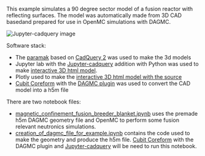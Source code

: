 
This example simulates a 90 degree sector model of a fusion reactor with
reflecting surfaces. The model was automatically made from 3D CAD basedand
prepared for use in OpenMC simulations with DAGMC.

![Jupyter-cadquery image](https://github.com/Shimwell/fusion_example_for_openmc_using_paramak/blob/main/reactor.png?raw=true)


Software stack:

 - The [paramak](https://github.com/fusion-energy/paramak) based on [CadQuery 2](https://cadquery.readthedocs.io/en/latest/) was used to make the 3d models
 - Jupyter lab with the [Jupyter-cadquery](https://github.com/bernhard-42/jupyter-cadquery) addition with Python was used to make [interactive 3D html model](https://rawcdn.githack.com/Shimwell/fusion_example_for_openmc_using_paramak/7d43ec709ea1c287608c4839c79fb9131f9bead4/3d_model_and_source.html).
 - Plotly used to make the [interactive 3D html model with the source](https://rawcdn.githack.com/Shimwell/fusion_example_for_openmc_using_paramak/7d43ec709ea1c287608c4839c79fb9131f9bead4/3d_model_and_source.html)
 - [Cubit Coreform](https://coreform.com/products/coreform-cubit/) with the [DAGMC plugin](https://github.com/svalinn/Trelis-plugin) was used to convert the CAD model into a h5m file

There are two notebook files:

 - [magnetic_confinement_fusion_breeder_blanket.ipynb](https://github.com/Shimwell/fusion_example_for_openmc_using_paramak/blob/main/magnetic_confinement_fusion_breeder_blanket.ipynb) uses the premade h5m DAGMC geometry file and OpenMC to perform some fusion relevant neutronics simulations.
 - [creation_of_dagmc_file_for_example.ipynb](https://github.com/Shimwell/fusion_example_for_openmc_using_paramak/blob/main/creation_of_dagmc_file_for_example.ipynb) contains the code used to make the geometry and produce the h5m file. [Cubit Coreform](https://coreform.com/products/coreform-cubit/) with the DAGMC plugin and [Jupyter-cadquery](https://github.com/bernhard-42/jupyter-cadquery) will be need to run this notebook.
 
